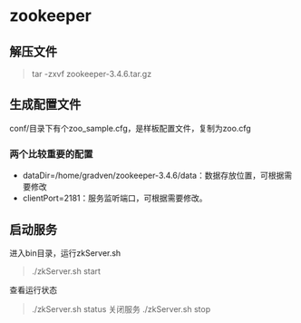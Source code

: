 # zookeeper

## 解压文件
> tar -zxvf zookeeper-3.4.6.tar.gz

## 生成配置文件
conf/目录下有个zoo_sample.cfg，是样板配置文件，复制为zoo.cfg
### 两个比较重要的配置
+ dataDir=/home/gradven/zookeeper-3.4.6/data：数据存放位置，可根据需要修改
+ clientPort=2181：服务监听端口，可根据需要修改。

## 启动服务

进入bin目录，运行zkServer.sh
> ./zkServer.sh start

查看运行状态
> ./zkServer.sh status
关闭服务
> ./zkServer.sh stop